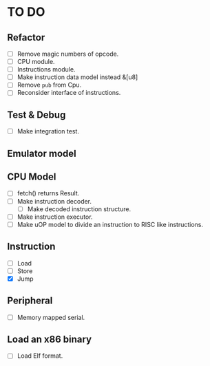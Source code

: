 # TO DO

## Refactor

- [ ] Remove magic numbers of opcode.
- [ ] CPU module.
- [ ] Instructions module.
- [ ] Make instruction data model instead &[u8]
- [ ] Remove `pub` from Cpu.
- [ ] Reconsider interface of instructions.

## Test & Debug

- [ ] Make integration test.

## Emulator model

## CPU Model

- [ ] fetch() returns Result.
- [ ] Make instruction decoder.
  - [ ] Make decoded instruction structure.
- [ ] Make instruction executor.
- [ ] Make uOP model to divide an instruction to RISC like instructions.

## Instruction

- [ ] Load
- [ ] Store
- [x] Jump

## Peripheral

- [ ] Memory mapped serial.

## Load an x86 binary

- [ ] Load Elf format.
